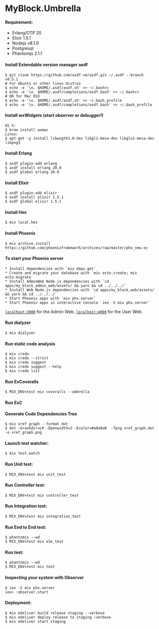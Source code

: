 # MyBlock.Umbrella

#### Requirement:
  * Erlang/OTP 20
  * Elixir 1.5.1
  * Nodejs v8.1.0
  * Postgresql
  * Phantomjs 2.1.1

#### Install Extendable version manager asdf
    $ git clone https://github.com/asdf-vm/asdf.git ~/.asdf --branch v0.5.1
    # For Ubuntu or other linux distros
    $ echo -e '\n. $HOME/.asdf/asdf.sh' >> ~/.bashrc
    $ echo -e '\n. $HOME/.asdf/completions/asdf.bash' >> ~/.bashrc
    # OR for Mac OSX
    $ echo -e '\n. $HOME/.asdf/asdf.sh' >> ~/.bash_profile
    $ echo -e '\n. $HOME/.asdf/completions/asdf.bash' >> ~/.bash_profile

#### Install wxWidgets (start observer or debugger!)
    OS X:
    $ brew install wxmac
    Linux:
    $ apt-get -y install libwxgtk3.0-dev libgl1-mesa-dev libglu1-mesa-dev libpng3

#### Install Erlang
    $ asdf plugin-add erlang
    $ asdf install erlang 20.0
    $ asdf global erlang 20.0

#### Install Elixir
    $ asdf plugin-add elixir
    $ asdf install elixir 1.5.1
    $ asdf global elixir 1.5.1

#### Install Hex
    $ mix local.hex

#### Install Phoenix
    $ mix archive.install https://github.com/phoenixframework/archives/raw/master/phx_new.ez

#### To start your Phoenix server
    * Install dependencies with `mix deps.get`
    * Create and migrate your database with `mix ecto.create; mix ecto.migrate`
    * Install AdminWeb Node.js dependencies with `cd apps/my_block_admin_web/assets/ && yarn && cd ../../../`
    * Install Web Node.js dependencies with `cd apps/my_block_web/assets/ && yarn && cd ../../../`
    * Start Phoenix apps with `mix phx.server`
    * Start Phoenix apps in interactive console `iex -S mix phx.server`

[`localhost:3000`](http://localhost:3000) for the Admin Web.
[`localhost:4000`](http://localhost:4000) for the User Web.

#### Run dialyzer
    $ mix dialyzer

#### Run static code analysis
    $ mix credo
    $ mix credo --strict
    $ mix credo suggest
    $ mix credo suggest --help
    $ mix credo list

#### Run ExCoveralls
    $ MIX_ENV=test mix coveralls --umbrella

#### Run ExC

#### Generate Code Dependencies Tree
    $ mix xref graph --format dot
    $ dot -Grankdir=LR -Epenwidth=2 -Ecolor=#a0a0a0  -Tpng xref_graph.dot -o xref_graph.png

#### Launch test watcher:
    $ mix test.watch

#### Run Unit test:
    $ MIX_ENV=test mix unit_test

#### Run Controller test:
    $ MIX_ENV=test mix controller_test

#### Run Integration test:
    $ MIX_ENV=test mix integration_test

#### Run End to End test:
    $ phantomjs --wd
    $ MIX_ENV=test mix e2e_test

#### Run test:
    $ phantomjs --wd
    $ MIX_ENV=test mix test

#### Inspecting your system with Observer
    $ iex -S mix phx.server
    iex> :observer.start

#### Deployment:
    $ mix edeliver build release staging --verbose
    $ mix edeliver deploy release to staging —verbose
    $ mix edeliver start staging
